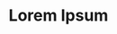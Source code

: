 ---
title: Lorem Ipsum
github: https://github.com/illinois-cs498vr/illinois-cs498vr.github.io
link: https://bestmotherfucking.website/
email: youremail@illinois.edu
desc: |
  The quick, brown fox jumps over a lazy dog. DJs flock by when MTV ax quiz prog. Junk MTV quiz graced by fox whelps.
  The quick, brown fox jumps over a lazy dog. DJs flock by when MTV ax quiz prog. Junk MTV quiz graced by fox whelps.
---